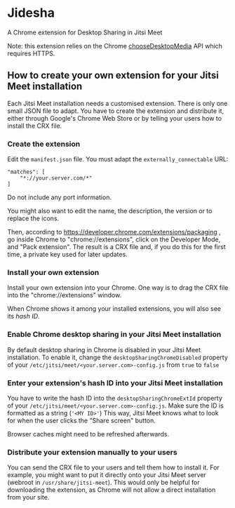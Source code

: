 Jidesha
=======

A Chrome extension for Desktop Sharing in Jitsi Meet

Note: this extension relies on the Chrome [chooseDesktopMedia](https://developer.chrome.com/extensions/desktopCapture) API which requires HTTPS.

## How to create your own extension for your Jitsi Meet installation

Each Jitsi Meet installation needs a customised extension.
There is only one small JSON file to adapt. You have
to create the extension and distribute it, either through
Google's Chrome Web Store or by telling your users how to
install the CRX file.

### Create the extension

Edit the `manifest.json` file. You must adapt the `externally_connectable`
URL:

    "matches": [
        "*://your.server.com/*"
    ]

Do not include any port information.

You might also want to edit the name, the description, the version or
to replace the icons.

Then, according to https://developer.chrome.com/extensions/packaging ,
go inside Chrome to "chrome://extensions", click on the Developer Mode,
and "Pack extension". The result is a CRX file and, if you do this for
the first time, a private key used for later updates.

### Install your own extension

Install your own extension into your Chrome. One way is to drag the
CRX file into the "chrome://extensions" window.

When Chrome shows it among your installed extensions,
you will also see its *hash ID*.

### Enable Chrome desktop sharing in your Jitsi Meet installation

By default desktop sharing in Chrome is disabled in your Jitsi Meet installation. To enable it, change the `desktopSharingChromeDisabled` property of your `/etc/jitsi/meet/<your.server.com>-config.js` from `true` to `false`

### Enter your extension's hash ID into your Jitsi Meet installation 

You have to write the hash ID into the `desktopSharingChromeExtId`
property of your `/etc/jitsi/meet/<your.server.com>-config.js`. Make sure the ID is formatted as a string (`'<MY ID>'`)
This way, Jitsi Meet knows what to look for when the user clicks
the "Share screen" button.

Browser caches might need to be refreshed afterwards.

### Distribute your extension manually to your users

You can send the CRX file to your users and tell them how to
install it. For example, you might want to put it
directly onto your Jitsi Meet server (webroot in `/usr/share/jitsi-meet`).
This would only be helpful for downloading the extension, as
Chrome will not allow a direct installation from your site.
